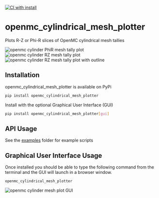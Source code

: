 [![CI with install](https://github.com/fusion-energy/openmc_cylindrical_mesh_plotter/actions/workflows/ci_with_install.yml/badge.svg)](https://github.com/fusion-energy/openmc_cylindrical_mesh_plotter/actions/workflows/ci_with_install.yml)

# openmc_cylindrical_mesh_plotter

Plots R-Z or Phi-R slices of OpenMC cylindrical mesh tallies


![openmc cylinder PhiR mesh tally plot](https://user-images.githubusercontent.com/8583900/227660135-8ac2eb69-829c-4788-ae02-f9e4b1465aa6.png)
![openmc cylinder RZ mesh tally plot](https://user-images.githubusercontent.com/8583900/227660142-99bcb264-57f8-47d6-b9ff-d211645fe185.png)
![openmc cylinder RZ mesh tally plot with outline](https://github.com/fusion-energy/openmc_cylindrical_mesh_plotter/assets/8583900/65d222f0-5070-4705-ab99-805e4df49a81)


## Installation

openmc_cylindrical_mesh_plotter is available on PyPi

```bash
pip install openmc_cylindrical_mesh_plotter
```

Install with the optional Graphical User Interface (GUI)

```bash
pip install openmc_cylindrical_mesh_plotter[gui]
```

## API Usage

See the [examples](https://github.com/fusion-energy/openmc_cylindrical_mesh_plotter/tree/main/examples) folder for example scripts

## Graphical User Interface Usage

Once installed you should be able to type the following command from the terminal and the GUI will launch in a browser window.

```bash
openmc_cylindrical_mesh_plotter
```

![openmc cylinder mesh plot GUI](https://user-images.githubusercontent.com/8583900/228016577-d5d9f541-1b4d-4d9b-a207-f3f1d08e27a8.gif)

